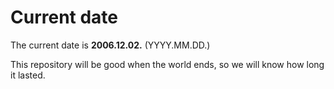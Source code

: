 # Current date

The current date is **2006.12.02.** (YYYY.MM.DD.)

This repository will be good when the world ends, so we will know how long it lasted.